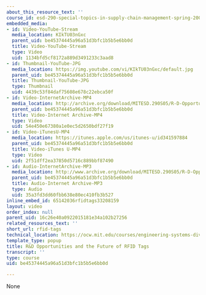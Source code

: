 ```yaml
---
about_this_resource_text: ''
course_id: esd-290-special-topics-in-supply-chain-management-spring-2005
embedded_media:
- id: Video-YouTube-Stream
  media_location: KIkTU03nGxc
  parent_uid: be45374445a96a51d3bfc1b5b5e6bb0d
  title: Video-YouTube-Stream
  type: Video
  uid: 1134bfd5cf8172a889d3491233c3aad8
- id: Thumbnail-YouTube-JPG
  media_location: https://img.youtube.com/vi/KIkTU03nGxc/default.jpg
  parent_uid: be45374445a96a51d3bfc1b5b5e6bb0d
  title: Thumbnail-YouTube-JPG
  type: Thumbnail
  uid: 4439c53f84daf75608e678c22ebca50f
- id: Video-InternetArchive-MP4
  media_location: http://archive.org/download/MITESD.290S05/R-D-Opportunities-and-Future-RFID-Tags-220k.mp4
  parent_uid: be45374445a96a51d3bfc1b5b5e6bb0d
  title: Video-Internet Archive-MP4
  type: Video
  uid: 54e450e67380a1e0ec5d2650bdf27f19
- id: Video-iTunesU-MP4
  media_location: https://itunes.apple.com/us/itunes-u/id341597884
  parent_uid: be45374445a96a51d3bfc1b5b5e6bb0d
  title: Video-iTunes U-MP4
  type: Video
  uid: 2f51dff2ea37850d5716c889bbf87490
- id: Audio-InternetArchive-MP3
  media_location: http://www.archive.org/download/MITESD.290S05/R-D-Opportunities-and-Future-RFID-Tags_1.mp3
  parent_uid: be45374445a96a51d3bfc1b5b5e6bb0d
  title: Audio-Internet Archive-MP3
  type: Audio
  uid: 35a3fd3dd60fbb638e80ec410fb3b527
inline_embed_id: 65142036rfidtags33208159
layout: video
order_index: null
parent_uid: 16c26e40a0922015181e34a102b27256
related_resources_text: ''
short_url: rfid-tags
technical_location: https://ocw.mit.edu/courses/engineering-systems-division/esd-290-special-topics-in-supply-chain-management-spring-2005/conference-videos/rfid-tags
template_type: popup
title: R&D Opportunities and the Future of RFID Tags
transcript: ''
type: course
uid: be45374445a96a51d3bfc1b5b5e6bb0d

---
```

None